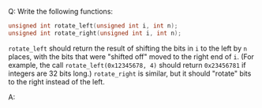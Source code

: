 Q: Write the following functions:

```c
unsigned int rotate_left(unsigned int i, int n);
unsigned int rotate_right(unsigned int i, int n);
```

`rotate_left` should return the result of shifting the bits in `i` to the left
by `n` places, with the bits that were "shifted off" moved to the right end of
`i`. (For example, the call `rotate_left(0x12345678, 4)` should return
`0x23456781` if integers are 32 bits long.) `rotate_right` is similar, but it
should "rotate" bits to the right instead of the left.

A:
